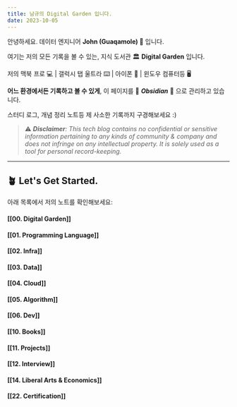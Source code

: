 ```yaml
---
title: 남규의 Digital Garden 입니다.
date: 2023-10-05
---
```

안녕하세요. 데이터 엔지니어 **John (Guaqamole) 🥑** 입니다.

여기는 저의 모든 기록을 볼 수 있는, 지식 도서관 🏛️ **Digital Garden** 입니다. 

저의 맥북 프로 💻  | 갤럭시 탭 울트라 ⌨️ | 아이폰 📱 | 윈도우 컴퓨터등  🖥️ 

**어느 환경에서든 기록하고 볼 수 있게**,  이 페이지를 💎 ***Obsidian*** 💎 으로 관리하고 있습니다.

스터디 로그, 개념 정리 노트등 제 사소한 기록까지 구경해보세요 :) <br>

> ⚠️ ***Disclaimer**: This tech blog contains no confidential or sensitive information pertaining to any kinds of community & company and does not infringe on any intellectual property. It is solely used as a tool for personal record-keeping.*


---
## 🪴 Let's Get Started.

아래 목록에서 저의 노트를 확인해보세요:
#### [[00. Digital Garden]]
#### [[01. Programming Language]]
#### [[02. Infra]]
#### [[03. Data]]
#### [[04. Cloud]]
#### [[05. Algorithm]]
#### [[06. Dev]]
#### [[10. Books]]
#### [[11. Projects]]
#### [[12. Interview]]
#### [[14. Liberal Arts & Economics]]
#### [[22. Certification]]
